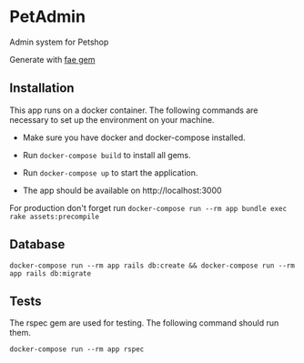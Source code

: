 # PetAdmin

Admin system for Petshop

Generate with [fae gem](https://github.com/wearefine/fae)

## Installation

This app runs on a docker container. The following commands are necessary to set up the environment on your machine.

* Make sure you have docker and docker-compose installed.

* Run ```docker-compose build``` to install all gems.

* Run ```docker-compose up``` to start the application.

* The app should be available on http://localhost:3000

For production don't forget run ```docker-compose run --rm app bundle exec rake assets:precompile```

## Database

```
docker-compose run --rm app rails db:create && docker-compose run --rm app rails db:migrate
```

## Tests

The rspec gem are used for testing. The following command should run them.

```
docker-compose run --rm app rspec
```
